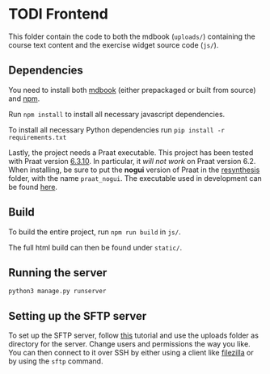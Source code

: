 # TODI Frontend
This folder contain the code to both the mdbook (`uploads/`) containing the course text content and the exercise widget source code (`js/`).

## Dependencies
You need to install both [mdbook](https://rust-lang.github.io/mdBook/guide/installation.html) (either prepackaged or built from source) and [npm](https://docs.npmjs.com/downloading-and-installing-node-js-and-npm).

Run `npm install` to install all necessary javascript dependencies.

To install all necessary Python dependencies run `pip install -r requirements.txt`

Lastly, the project needs a Praat executable. This project has been tested with Praat version [6.3.10](https://github.com/praat/praat/releases/v6.3.10/). In particular, it *will not work* on Praat version 6.2.
When installing, be sure to put the **nogui** version of Praat in the [resynthesis](resynthesis/) folder, with the name `praat_nogui`. The executable used in development can be found [here](https://github.com/praat/praat/releases/download/v6.3.10/praat6310_linux64nogui.tar.gz).

## Build
To build the entire project, run `npm run build` in `js/`.

The full html build can then be found under `static/`.

## Running the server
```
python3 manage.py runserver
```

## Setting up the SFTP server
To set up the SFTP server, follow [this](https://www.techrepublic.com/article/how-to-set-up-an-sftp-server-on-linux/) tutorial and use the uploads folder as directory for the server. Change users and permissions the way you like. You can then connect to it over SSH by either using a client like [filezilla](https://filezilla-project.org/) or by using the `sftp` command.
